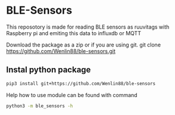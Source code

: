 # BLE-Sensors
This reposotory is made for reading BLE sensors as ruuvitags with Raspberry pi and emiting this data to influxdb or MQTT

Download the package as a zip or if you are using git. git clone https://github.com/Wenlin88/ble-sensors.git

## Instal python package

```sh
pip3 install git+https://github.com/Wenlin88/ble-sensors
```
Help how to use module can be found with command
```sh
python3 -m ble_sensors -h
```
